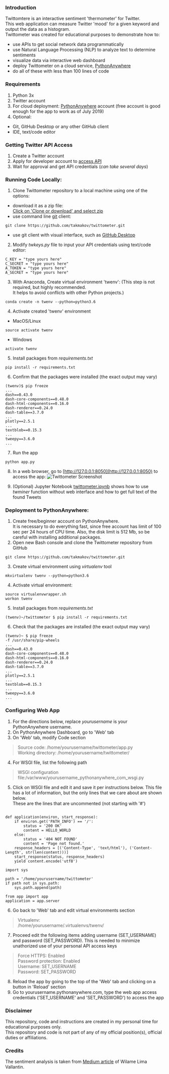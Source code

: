 ### Introduction  
Twittomtere is an interactive sentiment 'thermometer' for Twitter.  
This web application can measure Twitter 'mood' for a given keyword and output the data as a histogram.  
Twittometer was created for educational purposes to demonstrate how to:  
  * use APIs to get social network data programmatically
  * use Natural Language Processing (NLP) to analyze text to determine sentiments
  * visualize data via interactive web dashboard  
  * deploy Twittometer on a cloud service, [PythonAnywhere](https://www.pythonanywhere.com)
  * do all of these with less than 100 lines of code  
  
### Requirements
1. Python 3x 
2. Twitter account  
3. For cloud deployment: [PythonAnywhere](https://www.pythonanywhere.com) account 
(free account is good enough for the app to work as of July 2019)       
4. Optional:   
  * Git, GitHub Desktop or any other GitHub client  
  * IDE, text/code editor  

### Getting Twitter API Access
1. Create a Twitter account 
2. Apply for developer account to [access API](https://developer.twitter.com/en/docs/basics/authentication/guides/access-tokens.html) 
3. Wait for approval and get API credentials  (*can take several days*)  

### Running Code Locally:
1. Clone Twittometer repository to a local machine using one of the options:
  * download it as a zip file:  
[Click on 'Clone or download' and select zip](https://github.com/takmakov/twittometer/archive/master.zip)   
  * use command line [git](https://git-scm.com/) client:  
```
git clone https://github.com/takmakov/twittometer.git
```
  * use git client with visual interface, such as [GitHub Desktop](https://desktop.github.com/)

2.  Modify *twkeys.py* file to input your API credentials using text/code editor:  
```
C_KEY = "type yours here"  
C_SECRET = "type yours here"  
A_TOKEN = "type yours here"  
A_SECRET = "type yours here"  
```
3. With Anaconda, Create virtual environment 'twenv':
(This step is not required, but highly recommended.  
It helps to avoid conflicts with other Python projects.)
```
conda create -n twenv --python=python3.6
```
4. Activate created 'twenv' environment  
  * MacOS/Linux
```
source activate twenv
```
  * Windows  
```
activate twenv
```
5. Install packages from *requirements.txt*  
```
pip install -r requirements.txt
```

6. Confirm that the packages were installed (the exact output may vary)  
```
(twenv)$ pip freeze
...
dash==0.43.0
dash-core-components==0.48.0
dash-html-components==0.16.0
dash-renderer==0.24.0
dash-table==3.7.0
...
plotly==2.5.1
...
textblob==0.15.3
...
tweepy==3.6.0
...
```
7. Run the app
```
python app.py
```
8. In a web browser, go to [http://127.0.0.1:8050](http://127.0.0.1:8050) to access the app: 
![Twittometer Screenshot](Twittometer.png?raw=true "Screenshot")

9. (Optional) Jupyter Notebook [twittometer.ipynb](twittometer.ipynb) shows how to use *twminer* function 
without web interface and how to get full text of the found Tweets


### Deployment to PythonAnywhere:

1. Create free/beginner account on PythonAnywhere.  
It is necessary to do everything fast, 
since free account has limit of 100 sec per 24 hours of CPU time. 
Also, the disk limit is 512 Mb, so be careful with installing additional packages.
2. Open new Bash console and clone the Twittometer repository from GitHub  
```
git clone https://github.com/takmakov/twittometer.git
```
3. Create virtual environment using *virtualenv* tool
``` 
mkvirtualenv twenv --python=python3.6
```
4. Activate virtual environment:
```
source virtualenvwrapper.sh
workon twenv
```  
5. Install packages from *requirements.txt*  
```
(twenv)~/twittometer $ pip install -r requirements.txt
```
6. Check that the packages are installed (the exact output may vary)  
```
(twenv)~ $ pip freeze
-f /usr/share/pip-wheels
...  
dash==0.43.0
dash-core-components==0.48.0
dash-html-components==0.16.0
dash-renderer==0.24.0
dash-table==3.7.0
...
plotly==2.5.1
...
textblob==0.15.3
...
tweepy==3.6.0
...
```  
### Configuring Web App  

1. For the directions below, replace *yourusername* is your PythonAnywhere username.
2. On PythonAnywhere Dashboard, go to 'Web' tab  
3. On 'Web' tab, modify Code section
>Source code: /home/yourusername/twittometer/app.py  
>Working directory: /home/yourusername/twittometer/  
4. For WSGI file, list the following path
>WSGI configuration file:/var/www/yourusername_pythonanywhere_com_wsgi.py
5. Click on WSGI file and edit it and save it per instructions below. 
This file has a lot of information, but the only lines that we care about are shown below.  
These are the lines that are uncommented (not starting with '#')  

```

def application(environ, start_response):
    if environ.get('PATH_INFO') == '/':
        status = '200 OK'
        content = HELLO_WORLD
    else:
        status = '404 NOT FOUND'
        content = 'Page not found.'
    response_headers = [('Content-Type', 'text/html'), ('Content-Length', str(len(content)))]
    start_response(status, response_headers)
    yield content.encode('utf8')

import sys

path = '/home/yourusername/twittometer'
if path not in sys.path:
    sys.path.append(path)

from app import app
application = app.server
```
6. Go back to 'Web' tab and edit virtual environments section    
>Virtualenv:  
>/home/yourusername/.virtualenvs/twenv/  
7. Proceed edit the following items adding username (SET_USERNAME) and password (SET_PASSWORD).
This is needed to minimize unathorized use of your personal API access keys  
>Force HTTPS: Enabled  
>Password protection: Enabled    
>Username: SET_USERNAME  
>Password: SET_PASSWORD    
8. Reload the app by going to the top of the 'Web' tab and clicking on a button in 'Reload' section
9. Go to yourusername.pythonanywhere.com, type the web app access credentials ('SET_USERNAME' and 'SET_PASSWORD') to access the app


### Disclaimer  
This repository, code and instructions are created in my personal time for educational purposes only.   
This repository and code is not part of any of my official position(s), official duties or affiliations.

### Credits
The sentiment analysis is taken from [Medium article](https://medium.com/@wilamelima/mining-twitter-for-sentiment-analysis-using-python-a74679b85546) of Wilame Lima Vallantin. 


